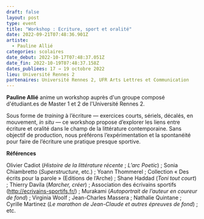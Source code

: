 ```yaml
---
draft: false
layout: post
type: event
title: "Workshop : Ecriture, sport et oralité"
date: 2022-09-21T07:48:36.901Z
artiste:
  - Pauline Allié
categories: scolaires
date_debut: 2022-10-17T07:48:37.051Z
date_fin: 2022-10-19T07:48:37.158Z
dates_publiees: 17 → 19 octobre 2022
lieu: Université Rennes 2
partenaires: Université Rennes 2, UFR Arts Lettres et Communication
---
```

**Pauline Allié** anime un workshop auprès d'un groupe composé d'étudiant.es de Master 1 et 2 de l'Université Rennes 2.

Sous forme de *training* à l’écriture — exercices courts, sériels, décalés, en mouvement, *in situ* — ce workshop propose d’explorer les liens entre écriture et oralité dans le champ de la littérature contemporaine. Sans objectif de production, nous préférons l’expérimentation et la spontanéité pour faire de l’écriture une pratique presque sportive. 

**Références**

Olivier Cadiot (*Histoire de la littérature récente* ; *L’arc Poetic*) ; Sonia Chiambretto (*Superstructure*, etc.) ; Yoann Thommerel ; Collection « Des écrits pour la parole » (Editions de l’Arche) ; Shane Haddad (*Toni tout court*) ; Thierry Davila (*Marcher, créer*) ; Association des écrivains sportifs (<http://ecrivains-sportifs.fr/>) ; Murakami (*Autoportrait de l’auteur en coureur de fond*) ; Virginia Woolf ; Jean-Charles Massera ; Nathalie Quintane ; Cyrille Martinez (*Le marathon de Jean-Claude et autres épreuves de fond*) ; etc.